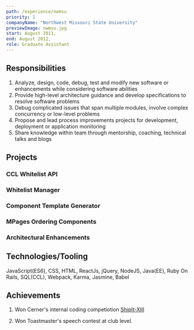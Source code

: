 ```yaml
---
path: /experience/nwmsu
priority: 1
companyName: "Northwest Missouri State University"
previewImage: nwmsu.jpg
start: August 2011,
end: August 2012,
role: Graduate Assistant
---
```


## Responsibilities
1. Analyze, design, code, debug, test and modify new software or enhancements while considering software abilities
2. Provide high-level architecture guidance and develop specifications to resolve software problems
3. Debug complicated issues that span multiple modules, involve complex concurrency or low-level problems
4. Propose and lead process improvements projects for development, deployment or application monitoring      
5. Share knowledge within team through mentorship, coaching, technical talks and blogs    


## Projects

### CCL Whitelist API

### Whitelist Manager


### Component Template Generator

### MPages Ordering Components

### Architectural Enhancements


## Technologies/Tooling

JavaScript(ES6), CSS, HTML, ReactJs, jQuery, NodeJS, Java(EE), Ruby On Rails, SQL(CCL), Webpack, Karma, Jasmine, Babel

## Achievements

1. Won Cerner's internal coding competiotion [ShipIt-XIII](https://engineering.cerner.com/blog/shipit-xiii/)

2. Won Toastmaster's speech contest at club level. 